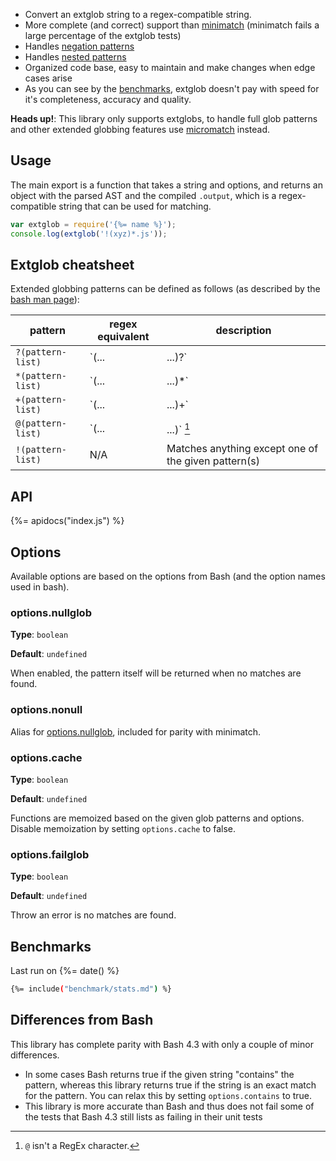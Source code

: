 - Convert an extglob string to a regex-compatible string. 
- More complete (and correct) support than [minimatch](https://github.com/isaacs/minimatch) (minimatch fails a large percentage of the extglob tests)
- Handles [negation patterns](#extglob-patterns)
- Handles [nested patterns](#extglob-patterns)
- Organized code base, easy to maintain and make changes when edge cases arise
- As you can see by the [benchmarks](#benchmarks), extglob doesn't pay with speed for it's completeness, accuracy and quality.

**Heads up!**: This library only supports extglobs, to handle full glob patterns and other extended globbing features use [micromatch][] instead.

## Usage

The main export is a function that takes a string and options, and returns an object with the parsed AST and the compiled `.output`, which is a regex-compatible string that can be used for matching.

```js
var extglob = require('{%= name %}');
console.log(extglob('!(xyz)*.js'));
```

## Extglob cheatsheet

Extended globbing patterns can be defined as follows (as described by the [bash man page][bash]):

| **pattern** | **regex equivalent** | **description** |
| --- | --- | --- |
| `?(pattern-list)` | `(...|...)?` |  Matches zero or one occurrence of the given pattern(s) |
| `*(pattern-list)` | `(...|...)*` |  Matches zero or more occurrences of the given pattern(s) |
| `+(pattern-list)` | `(...|...)+` |  Matches one or more occurrences of the given pattern(s) |
| `@(pattern-list)` | `(...|...)` [^1] |  Matches one of the given pattern(s) |
| `!(pattern-list)` | N/A |  Matches anything except one of the given pattern(s) |

[^1]: `@` isn't a RegEx character.

## API
{%= apidocs("index.js") %}

## Options

Available options are based on the options from Bash (and the option names used in bash).

### options.nullglob 

**Type**: `boolean`

**Default**: `undefined`

When enabled, the pattern itself will be returned when no matches are found.

### options.nonull 

Alias for [options.nullglob](#optionsnullglob), included for parity with minimatch.

### options.cache 

**Type**: `boolean`

**Default**: `undefined`

Functions are memoized based on the given glob patterns and options. Disable memoization by setting `options.cache` to false.

### options.failglob 

**Type**: `boolean`

**Default**: `undefined`

Throw an error is no matches are found.

## Benchmarks

Last run on {%= date() %}

```sh
{%= include("benchmark/stats.md") %}
```

## Differences from Bash

This library has complete parity with Bash 4.3 with only a couple of minor differences. 

- In some cases Bash returns true if the given string "contains" the pattern, whereas this library returns true if the string is an exact match for the pattern. You can relax this by setting `options.contains` to true.
- This library is more accurate than Bash and thus does not fail some of the tests that Bash 4.3 still lists as failing in their unit tests

[bash]: https://www.gnu.org/software/bash/manual/html_node/Pattern-Matching.html
[micromatch]: https://github.com/jonschlinkert/micromatch
